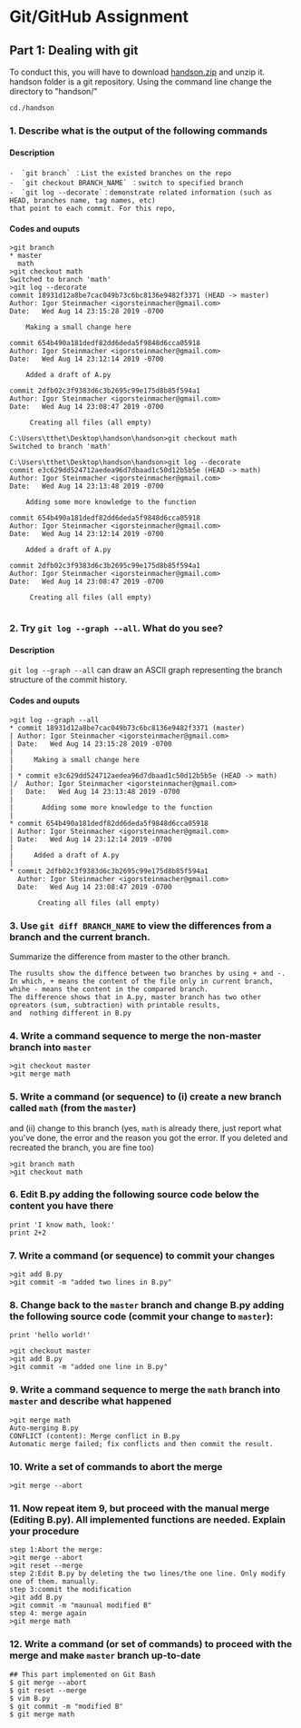 # Git/GitHub Assignment



## Part 1: Dealing with git

To conduct this, you will have to download [handson.zip](handson.zip) and unzip it.
handson folder is a git repository. Using the command line change the directory to "handson/"


```
cd./handson
```

### 1. Describe what is the output of the following commands
#### Description
    -  `git branch` ：List the existed branches on the repo
    -  `git checkout BRANCH_NAME` ：switch to specified branch
    -  `git log --decorate`：demonstrate related information (such as HEAD, branches name, tag names, etc)
    that point to each commit. For this repo, 
#### Codes and ouputs
```
>git branch
* master
  math
>git checkout math
Switched to branch 'math'
>git log --decorate
commit 18931d12a8be7cac049b73c6bc8136e9482f3371 (HEAD -> master)
Author: Igor Steinmacher <igorsteinmacher@gmail.com>
Date:   Wed Aug 14 23:15:28 2019 -0700

    Making a small change here

commit 654b490a181dedf82dd6deda5f9848d6cca05918
Author: Igor Steinmacher <igorsteinmacher@gmail.com>
Date:   Wed Aug 14 23:12:14 2019 -0700

    Added a draft of A.py

commit 2dfb02c3f9383d6c3b2695c99e175d8b85f594a1
Author: Igor Steinmacher <igorsteinmacher@gmail.com>
Date:   Wed Aug 14 23:08:47 2019 -0700

     Creating all files (all empty)

C:\Users\tthet\Desktop\handson\handson>git checkout math
Switched to branch 'math'

C:\Users\tthet\Desktop\handson\handson>git log --decorate
commit e3c629dd524712aedea96d7dbaad1c50d12b5b5e (HEAD -> math)
Author: Igor Steinmacher <igorsteinmacher@gmail.com>
Date:   Wed Aug 14 23:13:48 2019 -0700

    Adding some more knowledge to the function

commit 654b490a181dedf82dd6deda5f9848d6cca05918
Author: Igor Steinmacher <igorsteinmacher@gmail.com>
Date:   Wed Aug 14 23:12:14 2019 -0700

    Added a draft of A.py

commit 2dfb02c3f9383d6c3b2695c99e175d8b85f594a1
Author: Igor Steinmacher <igorsteinmacher@gmail.com>
Date:   Wed Aug 14 23:08:47 2019 -0700

     Creating all files (all empty)


```

### 2. Try `git log --graph --all`. What do you see?
#### Description
`git log --graph --all` can draw an ASCII graph representing the branch structure of the commit history.
#### Codes and ouputs
```
>git log --graph --all
* commit 18931d12a8be7cac049b73c6bc8136e9482f3371 (master)
| Author: Igor Steinmacher <igorsteinmacher@gmail.com>
| Date:   Wed Aug 14 23:15:28 2019 -0700
|
|     Making a small change here
|
| * commit e3c629dd524712aedea96d7dbaad1c50d12b5b5e (HEAD -> math)
|/  Author: Igor Steinmacher <igorsteinmacher@gmail.com>
|   Date:   Wed Aug 14 23:13:48 2019 -0700
|
|       Adding some more knowledge to the function
|
* commit 654b490a181dedf82dd6deda5f9848d6cca05918
| Author: Igor Steinmacher <igorsteinmacher@gmail.com>
| Date:   Wed Aug 14 23:12:14 2019 -0700
|
|     Added a draft of A.py
|
* commit 2dfb02c3f9383d6c3b2695c99e175d8b85f594a1
  Author: Igor Steinmacher <igorsteinmacher@gmail.com>
  Date:   Wed Aug 14 23:08:47 2019 -0700

       Creating all files (all empty)
```

### 3. Use `git diff BRANCH_NAME` to view the differences from a branch and the current branch.
   Summarize the difference from master to the other branch.

```
The rusults show the diffence between two branches by using + and -.
In which, + means the content of the file only in current branch, whihe - means the content in the compared branch.
The difference shows that in A.py, master branch has two other opreators (sum, subtraction) with printable results,
and  nothing different in B.py

```

### 4. Write a command sequence to merge the non-master branch into `master`

```
>git checkout master
>git merge math
```


### 5. Write a command (or sequence) to (i) create a new branch called `math` (from the `master`) 
and (ii) change to this branch (yes, `math` is already there, just report what you've done, the error and the reason you got the error. If you deleted and recreated the branch, you are fine too)

```
>git branch math
>git checkout math

```
   
### 6. Edit B.py adding the following source code below the content you have there
```
print 'I know math, look:'
print 2+2
```

### 7. Write a command (or sequence) to commit your changes
```
>git add B.py
>git commit -m "added two lines in B.py"

```

### 8. Change back to the `master` branch and change B.py adding the following source code (commit your change to `master`):
```
print 'hello world!'

```
```
>git checkout master
>git add B.py
>git commit -m "added one line in B.py"
```

### 9. Write a command sequence to merge the `math` branch into `master` and describe what happened
```
>git merge math
Auto-merging B.py
CONFLICT (content): Merge conflict in B.py
Automatic merge failed; fix conflicts and then commit the result.
```
   
### 10. Write a set of commands to abort the merge
```
>git merge --abort

```
   
### 11. Now repeat item 9, but proceed with the manual merge (Editing B.py). All implemented functions are needed. Explain your procedure
```
step 1:Abort the merge:
>git merge --abort
>git reset --merge
step 2:Edit B.py by deleting the two lines/the one line. Only modify one of them. manually.
step 3:commit the modification
>git add B.py
>git commit -m "maunual modified B"
step 4: merge again
>git merge math
```

### 12. Write a command (or set of commands) to proceed with the merge and make `master` branch up-to-date
```
## This part implemented on Git Bash
$ git merge --abort
$ git reset --merge
$ vim B.py
$ git commit -m "modified B"
$ git merge math


```

